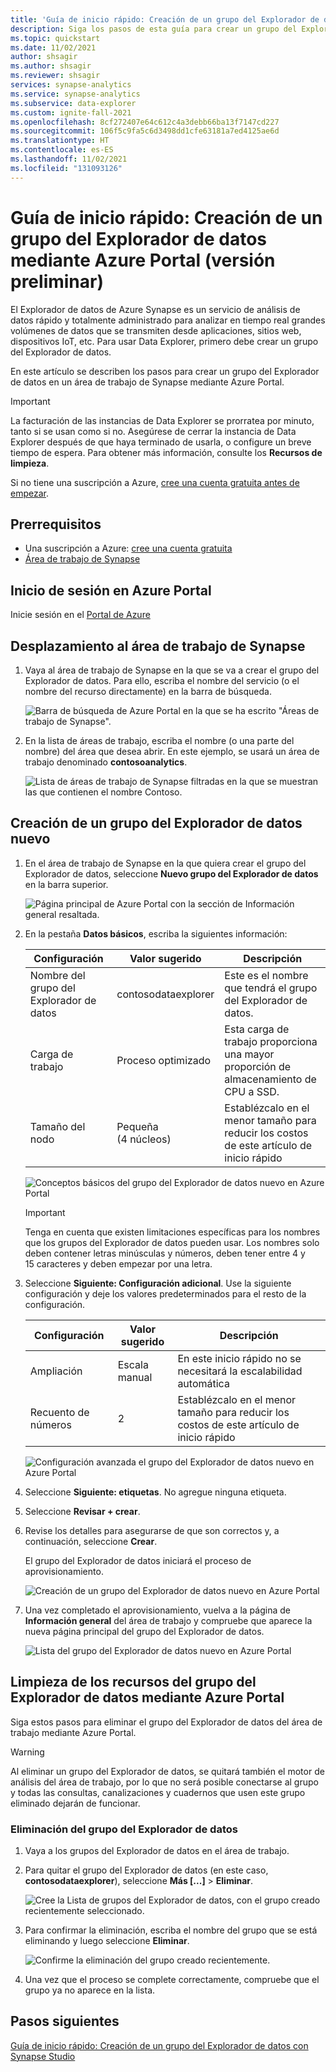 ```yaml
---
title: 'Guía de inicio rápido: Creación de un grupo del Explorador de datos mediante Azure Portal (versión preliminar)'
description: Siga los pasos de esta guía para crear un grupo del Explorador de datos mediante Azure Portal.
ms.topic: quickstart
ms.date: 11/02/2021
author: shsagir
ms.author: shsagir
ms.reviewer: shsagir
services: synapse-analytics
ms.service: synapse-analytics
ms.subservice: data-explorer
ms.custom: ignite-fall-2021
ms.openlocfilehash: 8cf272407e64c612c4a3debb66ba13f7147cd227
ms.sourcegitcommit: 106f5c9fa5c6d3498dd1cfe63181a7ed4125ae6d
ms.translationtype: HT
ms.contentlocale: es-ES
ms.lasthandoff: 11/02/2021
ms.locfileid: "131093126"
---
```

# <a name="quickstart-create-a-data-explorer-pool-using-the-azure-portal-preview"></a>Guía de inicio rápido: Creación de un grupo del Explorador de datos mediante Azure Portal (versión preliminar)

El Explorador de datos de Azure Synapse es un servicio de análisis de datos rápido y totalmente administrado para analizar en tiempo real grandes volúmenes de datos que se transmiten desde aplicaciones, sitios web, dispositivos IoT, etc. Para usar Data Explorer, primero debe crear un grupo del Explorador de datos.

En este artículo se describen los pasos para crear un grupo del Explorador de datos en un área de trabajo de Synapse mediante Azure Portal.

> [!IMPORTANT]
> La facturación de las instancias de Data Explorer se prorratea por minuto, tanto si se usan como si no. Asegúrese de cerrar la instancia de Data Explorer después de que haya terminado de usarla, o configure un breve tiempo de espera. Para obtener más información, consulte los **Recursos de limpieza**.

Si no tiene una suscripción a Azure, [cree una cuenta gratuita antes de empezar](https://azure.microsoft.com/free/).

## <a name="prerequisites"></a>Prerrequisitos

- Una suscripción a Azure: [cree una cuenta gratuita](https://azure.microsoft.com/free/)
- [Área de trabajo de Synapse](../quickstart-create-workspace.md)

## <a name="sign-in-to-the-azure-portal"></a>Inicio de sesión en Azure Portal

Inicie sesión en el [Portal de Azure](https://portal.azure.com/)

## <a name="navigate-to-the-synapse-workspace"></a>Desplazamiento al área de trabajo de Synapse

1. Vaya al área de trabajo de Synapse en la que se va a crear el grupo del Explorador de datos. Para ello, escriba el nombre del servicio (o el nombre del recurso directamente) en la barra de búsqueda.

    ![Barra de búsqueda de Azure Portal en la que se ha escrito "Áreas de trabajo de Synapse".](../media/quickstart-create-sql-pool/create-sql-pool-00a.png)

1. En la lista de áreas de trabajo, escriba el nombre (o una parte del nombre) del área que desea abrir. En este ejemplo, se usará un área de trabajo denominado **contosoanalytics**.

    ![Lista de áreas de trabajo de Synapse filtradas en la que se muestran las que contienen el nombre Contoso.](../media/quickstart-create-sql-pool/create-sql-pool-00b.png)

## <a name="create-a-new-data-explorer-pool"></a>Creación de un grupo del Explorador de datos nuevo

1. En el área de trabajo de Synapse en la que quiera crear el grupo del Explorador de datos, seleccione **Nuevo grupo del Explorador de datos** en la barra superior.

    ![Página principal de Azure Portal con la sección de Información general resaltada.](media/create-data-explorer-pool-portal/goto-data-explorer-pool-portal.png)

1. En la pestaña **Datos básicos**, escriba la siguientes información:

    | Configuración | Valor sugerido | Descripción |
    |--|--|--|
    | Nombre del grupo del Explorador de datos | contosodataexplorer | Este es el nombre que tendrá el grupo del Explorador de datos. |
    | Carga de trabajo | Proceso optimizado | Esta carga de trabajo proporciona una mayor proporción de almacenamiento de CPU a SSD. |
    | Tamaño del nodo | Pequeña (4 núcleos) | Establézcalo en el menor tamaño para reducir los costos de este artículo de inicio rápido |

    ![Conceptos básicos del grupo del Explorador de datos nuevo en Azure Portal](media/create-data-explorer-pool-portal/create-data-explorer-pool-basics-portal.png)

    > [!IMPORTANT]
    > Tenga en cuenta que existen limitaciones específicas para los nombres que los grupos del Explorador de datos pueden usar. Los nombres solo deben contener letras minúsculas y números, deben tener entre 4 y 15 caracteres y deben empezar por una letra.

1. Seleccione **Siguiente: Configuración adicional**. Use la siguiente configuración y deje los valores predeterminados para el resto de la configuración.

    | Configuración | Valor sugerido | Descripción |
    |--|--|--|
    | Ampliación | Escala manual | En este inicio rápido no se necesitará la escalabilidad automática |
    | Recuento de números | 2 | Establézcalo en el menor tamaño para reducir los costos de este artículo de inicio rápido |

    ![Configuración avanzada el grupo del Explorador de datos nuevo en Azure Portal](media/create-data-explorer-pool-portal/create-data-explorer-pool-advanced-settings-portal.png)

1. Seleccione **Siguiente: etiquetas**. No agregue ninguna etiqueta.
1. Seleccione **Revisar + crear**.
1. Revise los detalles para asegurarse de que son correctos y, a continuación, seleccione **Crear**.

    El grupo del Explorador de datos iniciará el proceso de aprovisionamiento.

    ![Creación de un grupo del Explorador de datos nuevo en Azure Portal](media/create-data-explorer-pool-portal/create-data-explorer-pool-portal.png)

1. Una vez completado el aprovisionamiento, vuelva a la página de **Información general** del área de trabajo y compruebe que aparece la nueva página principal del grupo del Explorador de datos.

    ![Lista del grupo del Explorador de datos nuevo en Azure Portal](media/create-data-explorer-pool-portal/verify-data-explorer-pool-portal.png)

## <a name="clean-up-data-explorer-pool-resources-using-the-azure-portal"></a>Limpieza de los recursos del grupo del Explorador de datos mediante Azure Portal

Siga estos pasos para eliminar el grupo del Explorador de datos del área de trabajo mediante Azure Portal.

> [!WARNING]
> Al eliminar un grupo del Explorador de datos, se quitará también el motor de análisis del área de trabajo, por lo que no será posible conectarse al grupo y todas las consultas, canalizaciones y cuadernos que usen este grupo eliminado dejarán de funcionar.

### <a name="delete-the-data-explorer-pool"></a>Eliminación del grupo del Explorador de datos

1. Vaya a los grupos del Explorador de datos en el área de trabajo.
1. Para quitar el grupo del Explorador de datos (en este caso, **contosodataexplorer**), seleccione **Más [...]**  > **Eliminar**.

    ![Cree la Lista de grupos del Explorador de datos, con el grupo creado recientemente seleccionado.](media/create-data-explorer-pool-portal/create-data-explorer-pool-portal.png)

1. Para confirmar la eliminación, escriba el nombre del grupo que se está eliminando y luego seleccione **Eliminar**.

    ![Confirme la eliminación del grupo creado recientemente.](media/create-data-explorer-pool-portal/confirm-deletion-data-explorer-pool-portal.png)

1. Una vez que el proceso se complete correctamente, compruebe que el grupo ya no aparece en la lista.

## <a name="next-steps"></a>Pasos siguientes

[Guía de inicio rápido: Creación de un grupo del Explorador de datos con Synapse Studio](data-explorer-create-pool-studio.md)
